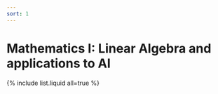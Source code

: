 ```yaml
---
sort: 1
---
```


# Mathematics I: Linear Algebra and applications to AI

{% include list.liquid all=true %}
